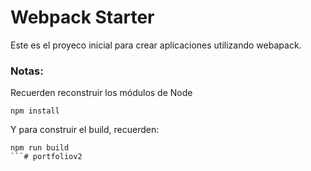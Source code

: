 # Webpack Starter

Este es el proyeco inicial para crear aplicaciones utilizando webapack.

### Notas: 
Recuerden reconstruir los módulos de Node
```
npm install
```

Y para construir el build, recuerden:
```
npm run build
```#   p o r t f o l i o v 2  
 